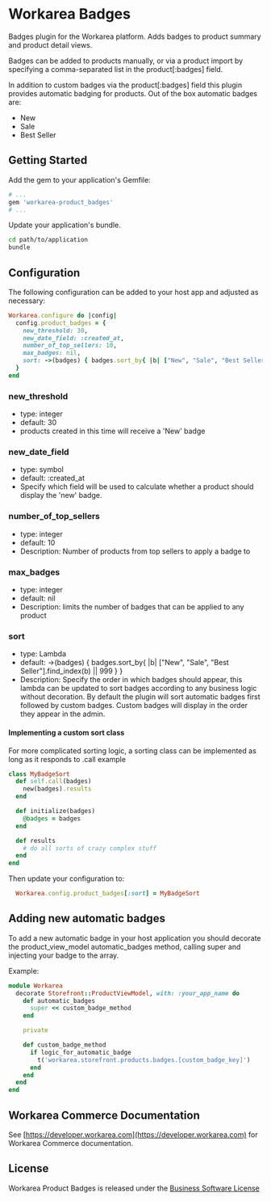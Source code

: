 Workarea Badges
================================================================================

Badges plugin for the Workarea platform.
Adds badges to product summary and product detail views.

Badges can be added to products manually, or via a product import by specifying
a comma-separated list in the product[:badges] field.

In addition to custom badges via the product[:badges] field this plugin provides
automatic badging for products. Out of the box automatic badges are:

* New
* Sale
* Best Seller

Getting Started
--------------------------------------------------------------------------------

Add the gem to your application's Gemfile:

```ruby
# ...
gem 'workarea-product_badges'
# ...
```

Update your application's bundle.

```bash
cd path/to/application
bundle
```

Configuration
--------------------------------------------------------------------------------

The following configuration can be added to your host app and adjusted as necessary:

```ruby
Workarea.configure do |config|
  config.product_badges = {
    new_threshold: 30,
    new_date_field: :created_at,
    number_of_top_sellers: 10,
    max_badges: nil,
    sort: ->(badges) { badges.sort_by{ |b| ["New", "Sale", "Best Seller"].find_index(b) || 999 } }
  }
end
```

### new_threshold

* type: integer
* default: 30
* products created in this time will receive a 'New' badge

### new_date_field

* type: symbol
* default: :created_at
* Specify which field will be used to calculate whether a product should display
  the 'new' badge.

### number_of_top_sellers

* type: integer
* default: 10
* Description: Number of products from top sellers to apply a badge to

### max_badges

* type: integer
* default: nil
* Description: limits the number of badges that can be applied to any product

### sort

* type: Lambda
* default: ->(badges) { badges.sort_by{ |b| ["New", "Sale", "Best Seller"].find_index(b) || 999 } }
* Description: Specify the order in which badges should appear, this lambda can
  be updated to sort badges according to any business logic without decoration.
  By default the plugin will sort automatic badges first followed by custom badges.
  Custom badges will display in the order they appear in the admin.

#### Implementing a custom sort class

For more complicated sorting logic, a sorting class can be implemented as long as
it responds to .call example

```ruby
class MyBadgeSort
  def self.call(badges)
    new(badges).results
  end

  def initialize(badges)
    @badges = badges
  end

  def results
    # do all sorts of crazy complex stuff
  end
end
```

Then update your configuration to:

```ruby
  Workarea.config.product_badges[:sort] = MyBadgeSort
```

Adding new automatic badges
--------------------------------------------------------------------------------

To add a new automatic badge in your host application you should decorate the
product_view_model automatic_badges method, calling super and injecting your badge
to the array.

Example:

```ruby
module Workarea
  decorate Storefront::ProductViewModel, with: :your_app_name do
    def automatic_badges
      super << custom_badge_method
    end

    private

    def custom_badge_method
      if logic_for_automatic_badge
        t('workarea.storefront.products.badges.[custom_badge_key]')
      end
    end
  end
end
```

Workarea Commerce Documentation
--------------------------------------------------------------------------------

See [https://developer.workarea.com](https://developer.workarea.com) for Workarea Commerce documentation.

License
--------------------------------------------------------------------------------

Workarea Product Badges is released under the [Business Software License](LICENSE)
